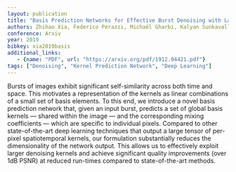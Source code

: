 ```yaml
---
layout: publication
title: "Basis Prediction Networks for Effective Burst Denoising with Large Kernels"
authors: Zhihao Xia, Federico Perazzi, Michaël Gharbi, Kalyan Sunkavalli, Ayan Chakrabarti
conference: Arxiv
year: 2019
bibkey: xia2019basis
additional_links:
   - {name: "PDF", url: "https://arxiv.org/pdf/1912.04421.pdf"}
tags: ["Denoising", "Kernel Prediction Network", "Deep Learning"]
---
```

Bursts of images exhibit significant self-similarity across
both time and space. This motivates a representation of
the kernels as linear combinations of a small set of basis
elements. To this end, we introduce a novel basis prediction network that, given an input burst, predicts a set of
global basis kernels — shared within the image — and the
corresponding mixing coefficients — which are specific to
individual pixels. Compared to other state-of-the-art deep
learning techniques that output a large tensor of per-pixel
spatiotemporal kernels, our formulation substantially reduces the dimensionality of the network output. This allows us to effectively exploit larger denoising kernels and
achieve significant quality improvements (over 1dB PSNR)
at reduced run-times compared to state-of-the-art methods.
